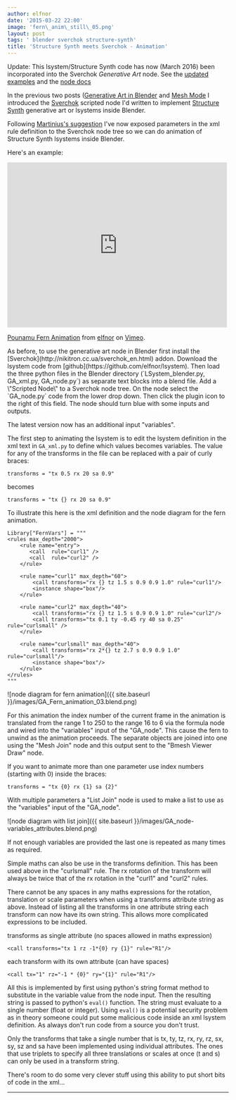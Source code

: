 ```yaml
---
author: elfnor
date: '2015-03-22 22:00'
image: 'fern\_anim\_still\_05.png'
layout: post
tags: ' blender sverchok structure-synth'
title: 'Structure Synth meets Sverchok - Animation'
---
```


Update: This lsystem/Structure Synth code has now (March 2016) been incorporated into the Sverchok *Generative Art* node. See the [updated examples](%7Bfilename%7Dgenerative_art_example_updates.md) and the [node docs](%7Bfilename%7Dgenerative_art_docs.md)

In the previous two posts ([Generative Art in Blender](%7Bfilename%7Dstructure%20synth_meets_sverchok.md) and [Mesh Mode](%7Bfilename%7Dstructure%20synth_meets_sverchok_02.md) I introduced the [Sverchok](http://nikitron.cc.ua/sverchok_en.html) scripted node I\'d written to implement [Structure Synth](http://structuresynth.sourceforge.net/) generative art or lsystems inside Blender.

Following [Martinius\'s suggestion]() I\'ve now exposed parameters in the xml rule definition to the Sverchok node tree so we can do animation of Structure Synth lsystems inside Blender.

Here\'s an example:

<iframe src="https://player.vimeo.com/video/123063760?title=0&byline=0&portrait=0" width="500" height="375" frameborder="0" webkitallowfullscreen mozallowfullscreen allowfullscreen>
</iframe>
<p><a href="https://vimeo.com/123063760">Pounamu Fern Animation</a> from <a href="https://vimeo.com/user38620121">elfnor</a> on <a href="https://vimeo.com">Vimeo</a>.</p>
As before, to use the generative art node in Blender first install the [Sverchok](http://nikitron.cc.ua/sverchok_en.html) addon. Download the lsystem code from [github](https://github.com/elfnor/lsystem). Then load the three python files in the Blender directory (`LSystem_blender.py, GA_xml.py, GA_node.py`) as separate text blocks into a blend file. Add a \"Scripted Node\" to a Sverchok node tree. On the node select the `GA_node.py` code from the lower drop down. Then click the plugin icon to the right of this field. The node should turn blue with some inputs and outputs.

The latest version now has an additional input \"variables\".

The first step to animating the lsystem is to edit the lsystem definition in the xml text in `GA_xml.py` to define which values becomes variables. The value for any of the transforms in the file can be replaced with a pair of curly braces:

    transforms = "tx 0.5 rx 20 sa 0.9"

becomes

    transforms = "tx {} rx 20 sa 0.9"

To illustrate this here is the xml definition and the node diagram for the fern animation.

``` {.xml}
Library["FernVars"] = """
<rules max_depth="2000">
    <rule name="entry">
       <call  rule="curl1" />  
       <call  rule="curl2" />      
    </rule>
    
    <rule name="curl1" max_depth="60">
        <call transforms="rx {} tz 1.5 s 0.9 0.9 1.0" rule="curl1"/>
        <instance shape="box"/>        
    </rule>
    
    <rule name="curl2" max_depth="40">
        <call transforms="rx {} tz 1.5 s 0.9 0.9 1.0" rule="curl2"/>
        <call transforms="tx 0.1 ty -0.45 ry 40 sa 0.25" rule="curlsmall" />     
    </rule>    
    
    <rule name="curlsmall" max_depth="40">
        <call transforms="rx 2*{} tz 2.7 s 0.9 0.9 1.0" rule="curlsmall"/>
        <instance shape="box"/>     
    </rule>    
</rules>
"""
```

![node diagram for fern animation]({{ site.baseurl }}/images/GA_Fern_animation_03.blend.png)

For this animation the index number of the current frame in the animation is translated from the range 1 to 250 to the range 16 to 6 via the formula node and wired into the \"variables\" input of the \"GA\_node\". This cause the fern to unwind as the animation proceeds. The separate objects are joined into one using the \"Mesh Join\" node and this output sent to the \"Bmesh Viewer Draw\" node.

If you want to animate more than one parameter use index numbers (starting with 0) inside the braces:

    transforms = "tx {0} rx {1} sa {2}"

With multiple parameters a \"List Join\" node is used to make a list to use as the \"variables\" input of the \"GA\_node\".

![node diagram with list join]({{ site.baseurl }}/images/GA_node-variables_attributes.blend.png)

If not enough variables are provided the last one is repeated as many times as required.

Simple maths can also be use in the transforms definition. This has been used above in the \"curlsmall\" rule. The rx rotation of the transform will always be twice that of the rx rotation in the \"curl1\" and \"curl2\" rules.

There cannot be any spaces in any maths expressions for the rotation, translation or scale parameters when using a transforms attribute string as above. Instead of listing all the transforms in one attribute string each transform can now have its own string. This allows more complicated expressions to be included.

transforms as single attribute (no spaces allowed in maths expression)

    <call transforms="tx 1 rz -1*{0} ry {1}" rule="R1"/>

each transform with its own attribute (can have spaces)

    <call tx="1" rz="-1 * {0}" ry="{1}" rule="R1"/>

All this is implemented by first using python\'s string format method to substitute in the variable value from the node input. Then the resulting string is passed to python\'s `eval()` function. The string must evaluate to a single number (float or integer). Using `eval()` is a potential security problem as in theory someone could put some malicious code inside an xml lsystem definition. As always don\'t run code from a source you don\'t trust.

Only the transforms that take a single number that is tx, ty, tz, rx, ry, rz, sx, sy, sz and sa have been implemented using individual attributes. The ones that use triplets to specify all three translations or scales at once (t and s) can only be used in a transform string.

There\'s room to do some very clever stuff using this ability to put short bits of code in the xml\...

------------------------------------------------------------------------
